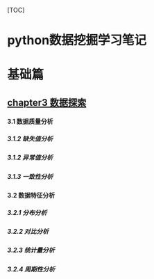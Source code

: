 [TOC]
# python数据挖掘学习笔记
# 基础篇
## [chapter3 数据探索](src/chapter3)
#### 3.1 数据质量分析
##### 3.1.2 缺失值分析
##### 3.1.2 异常值分析
##### 3.1.3 一致性分析
#### 3.2 数据特征分析
##### 3.2.1 分布分析
##### 3.2.2 对比分析
##### 3.2.3 统计量分析
##### 3.2.4 周期性分析